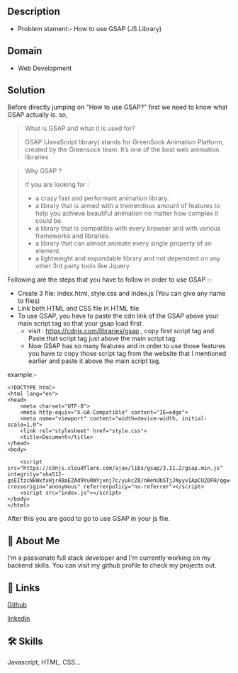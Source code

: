 ## Description

- Problem stament:- How to use GSAP (JS Library) 

## Domain
- Web Development

## Solution

Before directly jumping on "How to use GSAP?" first we need to know what GSAP actually is. so,

> What is GSAP and what it is used for?
> 
> GSAP (JavaScript library) stands for GreenSock Animation Platform, created by the Greensock team. It’s one of the best web animation libraries 


>Why GSAP ?
>
> If you are looking for :
> 
> - a crazy fast and performant animation library.
> - a library that is armed with a tremendous amount of features to help you achieve beautiful animation no matter how complex it could be.
> - a library that is compatible with every browser and with various frameworks and libraries.
> - a library that can almost animate every single property of an element.
> - a lightweight and expandable library and not dependent on any other 3rd party tools like Jquery.
> 
Following are the steps that you have to follow in order to use GSAP :-

- Create 3 file: index.html, style.css and index.js (You can give any name to files)
- Link both HTML and CSS file in HTML file
- To use GSAP, you have to paste the cdn link of the GSAP above your main script tag so that your gsap load first.
  - visit : https://cdnjs.com/libraries/gsap , copy first script tag and Paste that script tag just above the main script tag.
  - Now GSAP has so many features and in order to use those features you have to copy those script tag from the website that I mentioned earlier and paste it above the main script tag.

example:- 
``` 
<!DOCTYPE html>
<html lang="en">
<head>
    <meta charset="UTF-8">
    <meta http-equiv="X-UA-Compatible" content="IE=edge">
    <meta name="viewport" content="width=device-width, initial-scale=1.0">
    <link rel="stylesheet" href="style.css">
    <title>Document</title>
</head>
<body>
    
    <script src="https://cdnjs.cloudflare.com/ajax/libs/gsap/3.11.2/gsap.min.js" integrity="sha512-gsEItzcNkWxfxHjr4BaEZAd9YuRWYjxnj7c/yukcZ0/nWehUb5TjJNyyv1ApCU2DFH/qgw+stFZHPOKnoQnIuQ==" crossorigin="anonymous" referrerpolicy="no-referrer"></script>
    <script src="index.js"></script>
</body>
</html> 
```

After this you are good to go to use GSAP in your js flie.



## 🚀 About Me
I'm a passionate full stack developer and I'm currently working on my backend skills. You can visit my github profile to check my projects out.


## 🔗 Links
[Github](https://github.com/xx-abhijeet-xx)

[linkedin](https://www.linkedin.com/in/abhijeet-verma-the-dragon-sin-of-wrath/)


## 🛠 Skills
Javascript, HTML, CSS...

